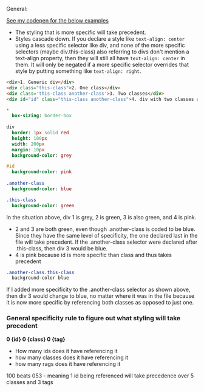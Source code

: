 General: 

[See my codepen for the below examples](https://codepen.io/rklangrin/pen/wddagL?editors=1100)

- The styling that is more specific will take precedent. 
- Styles cascade down. If you declare a style like `text-align: center` using a less specific selector like div, and none of the more specific selectors (maybe div.this-class) also referring to divs don't mention a text-align property, then they will still all have `text-align: center` in them. It will only be negated if a more specific selector overrides that style by putting something like `text-align: right`. 

```html
<div>1. Generic div</div>
<div class="this-class">2. One class</div>
<div class='this-class another-class'>3. Two classes</div>
<div id="id" class="this-class another-class">4. div with two classes and id</div>
```

```sass
*
  box-sizing: border-box
  
div 
  border: 1px solid red
  height: 100px
  width: 200px
  margin: 10px
  background-color: grey

#id 
  background-color: pink
  
.another-class
  background-color: blue

.this-class
  background-color: green

```

In the situation above, div 1 is grey, 2 is green, 3 is also green, and 4 is pink.
* 2 and 3 are both green, even though .another-class is coded to be blue. Since they have the same level of specificity, the one declared last in the file will take precedent. If the .another-class selector were declared after .this-class, then div 3 would be blue. 
* 4 is pink because id is more specific than class and thus takes precedent

```sass
.another-class.this-class 
  background-color blue
```

If I added more specificity to the .another-class selector as shown above, then div 3 would change to blue, no matter where it was in the file because it is now more specific by referencing both classes as opposed to just one.

### General specificity rule to figure out what styling will take precedent
**0 {id} 0 {class} 0 {tag}**
* How many ids does it have referencing it
* how many classes does it have referencing it
* how many rags does it have referencing it

100 beats 053 - meaning 1 id being referenced will take precedence over 5 classes and 3 tags
